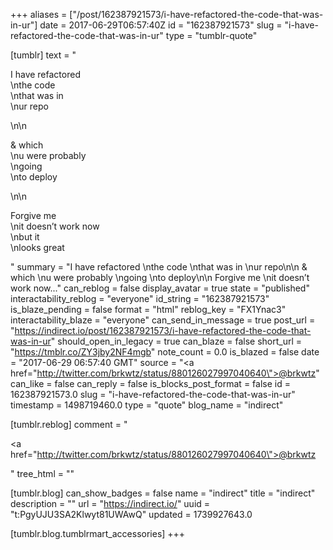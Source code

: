 +++
aliases = ["/post/162387921573/i-have-refactored-the-code-that-was-in-ur"]
date = 2017-06-29T06:57:40Z
id = "162387921573"
slug = "i-have-refactored-the-code-that-was-in-ur"
type = "tumblr-quote"

[tumblr]
text = "<p>I have refactored<br/>\nthe code<br/>\nthat was in<br/>\nur repo</p>\n\n<p>&amp; which<br/>\nu were probably<br/>\ngoing<br/>\nto deploy</p>\n\n<p>Forgive me<br/>\nit doesn&rsquo;t work now<br/>\nbut it<br/>\nlooks great</p>"
summary = "I have refactored \nthe code \nthat was in \nur repo\n\n & which \nu were probably \ngoing \nto deploy\n\n Forgive me \nit doesn’t work now..."
can_reblog = false
display_avatar = true
state = "published"
interactability_reblog = "everyone"
id_string = "162387921573"
is_blaze_pending = false
format = "html"
reblog_key = "FX1Ynac3"
interactability_blaze = "everyone"
can_send_in_message = true
post_url = "https://indirect.io/post/162387921573/i-have-refactored-the-code-that-was-in-ur"
should_open_in_legacy = true
can_blaze = false
short_url = "https://tmblr.co/ZY3jby2NF4mgb"
note_count = 0.0
is_blazed = false
date = "2017-06-29 06:57:40 GMT"
source = "<a href=\"http://twitter.com/brkwtz/status/880126027997040640\">@brkwtz</a>"
can_like = false
can_reply = false
is_blocks_post_format = false
id = 162387921573.0
slug = "i-have-refactored-the-code-that-was-in-ur"
timestamp = 1498719460.0
type = "quote"
blog_name = "indirect"

[tumblr.reblog]
comment = "<p><a href=\"http://twitter.com/brkwtz/status/880126027997040640\">@brkwtz</a></p>"
tree_html = ""

[tumblr.blog]
can_show_badges = false
name = "indirect"
title = "indirect"
description = ""
url = "https://indirect.io/"
uuid = "t:PgyUJU3SA2Klwyt81UWAwQ"
updated = 1739927643.0

[tumblr.blog.tumblrmart_accessories]
+++
